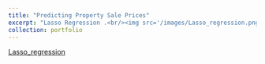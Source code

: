 ```yaml
---
title: "Predicting Property Sale Prices"
excerpt: "Lasso Regression .<br/><img src='/images/Lasso_regression.png'>"
collection: portfolio
---
```




[Lasso_regression   
](https://www.kaggle.com/code/mojgansamandar/predicting-property-sale-prices)
